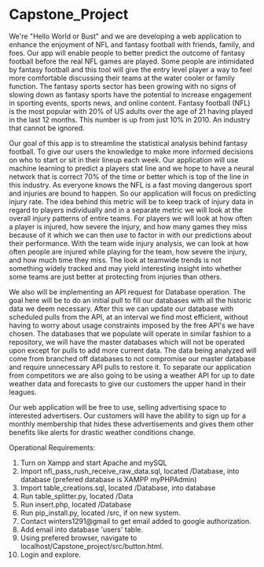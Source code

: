 # Capstone_Project

We're "Hello World or Bust" and we are developing a web application to enhance the enjoyment of NFL and fantasy football with friends, family, and foes. Our app will enable people to better predict the outcome of fantasy football before the real NFL games are played. Some people are intimidated by fantasy football and this tool will give the entry level player a way to feel more comfortable discussing their teams at the water cooler or family function. The fantasy sports sector has been growing with no signs of slowing down as fantasy sports have the potential to increase engagement in sporting events, sports news, and online content. Fantasy football (NFL) is the most popular with 20% of US adults over the age of 21 having played in the last 12 months. This number is up from just 10% in 2010. An industry that cannot be ignored.

Our goal of this app is to streamline the statistical analysis behind fantasy football. To give our users the knowledge to make more informed decisions on who to start or sit in their lineup each week. Our application will use machine learning to predict a players stat line and we hope to have a neural network that is correct 70% of the time or better which is top of the line in this industry. 
As everyone knows the NFL is a fast moving dangerous sport and injuries are bound to happen. So our application will focus on predicting injury rate.  The idea behind this metric will be to keep track of injury data in regard to players individually and in a separate metric we will look at the overall injury patterns of entire teams. For players we will look at how often a player is injured, how severe the injury, and how many games they miss because of it which we can then use to factor in with our predictions about their performance. With the team wide injury analysis, we can look at how often people are injured while playing for the team, how severe the injury, and how much time they miss. The look at teamwide trends is not something widely tracked and may yield interesting insight into whether some teams are just better at protecting from injuries than others.  

We also will be implementing an API request for Database operation. The goal here will be to do an initial pull to fill our databases with all the historic data we deem necessary. After this we can update our database with scheduled pulls from the API, at an interval we find most efficient, without having to worry about usage constraints imposed by the free API's we have chosen. The databases that we populate will operate in similar fashion to a repository, we will have the master databases which will not be operated upon except for pulls to add more current data. The data being analyzed will come from branched off databases to not compromise our master database and require unnecessary API pulls to restore it.  To separate our application from competitors we are also going to be using a weather API for up to date weather data and forecasts to give our customers the upper hand in their leagues. 

Our web application will be free to use, selling advertising space to interested advertisers. Our customers will have the ability to sign up for a monthly membership that hides these advertisements and gives them other benefits like alerts for drastic weather conditions change.

Operational Requirements:
1. Turn on Xampp and start Apache and mySQL
2. Import nfl_pass_rush_receive_raw_data.sql, located /Database, into database (prefered database is XAMPP myPHPAdmin)
3. Import table_creations.sql, located /Database, into database
4. Run table_splitter.py, located /Data
5. Run insert.php, located /Database
6. Run pip_install.py, located /src, if on new system.
7. Contact winters1291@gmail to get email added to google authorization.
8. Add email into database 'users' table.
9. Using prefered browser, navigate to localhost/Capstone_project/src/button.html.
10. Login and explore.




